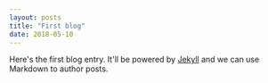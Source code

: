```yaml
---
layout: posts
title: "First blog"
date: 2018-05-10
---
```


Here's the first blog entry. It'll be powered by [Jekyll](http://jekyllrb.com) and we can use Markdown to author posts.
